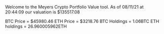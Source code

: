 Welcome to the Meyers Crypto Portfolio Value tool. 
As of 08/11/21 at 20:44:09 our valuation is $135517.08 

BTC Price = $45980.46
 ETH Price = $3218.76
BTC Holdings = 1.06BTC
 ETH holdings = 26.960005962ETH 
